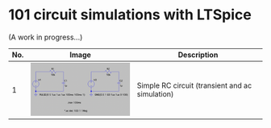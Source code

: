 # 101 circuit simulations with LTSpice

(A work in progress...)

| No. | Image | Description |
|---|---|---|
| 1 | ![simple_rc](./simple_rc.png) | Simple RC circuit (transient and ac simulation)|
 